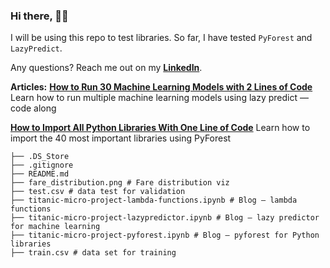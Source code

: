 
### Hi there, 👋🏼

I will be using this repo to test libraries. So far, I have tested `PyForest` and `LazyPredict`.

Any questions? Reach me out on my **[LinkedIn](https://www.linkedin.com/in/ismael-araujo/ "LinkedIn")**.

**Articles:**
**[How to Run 30 Machine Learning Models with 2 Lines of Code](https://towardsdatascience.com/how-to-run-30-machine-learning-models-with-2-lines-of-code-d0f94a537e52 "How to Run 30 Machine Learning Models with 2 Lines of Code")**
Learn how to run multiple machine learning models using lazy predict — code along

**[How to Import All Python Libraries With One Line of Code](https://towardsdatascience.com/how-to-import-all-python-libraries-with-one-line-of-code-2b9e66a5879f "How to Import All Python Libraries With One Line of Code")**
Learn how to import the 40 most important libraries using PyForest


```
├── .DS_Store
├── .gitignore
├── README.md
├── fare_distribution.png # Fare distribution viz
├── test.csv # data test for validation
├── titanic-micro-project-lambda-functions.ipynb # Blog – lambda functions
├── titanic-micro-project-lazypredictor.ipynb # Blog – lazy predictor for machine learning
├── titanic-micro-project-pyforest.ipynb # Blog – pyforest for Python libraries
├── train.csv # data set for training
```
